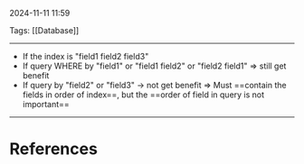 2024-11-11 11:59

Tags: [[Database]] 

---

- If the index is "field1 field2 field3"
- If query WHERE by "field1" or "field1 field2" or "field2 field1" => still get benefit
- If query by "field2" or "field3" -> not get benefit
=> Must ==contain the fields in order of index==, but the ==order of field in query is not important==

---
# References
